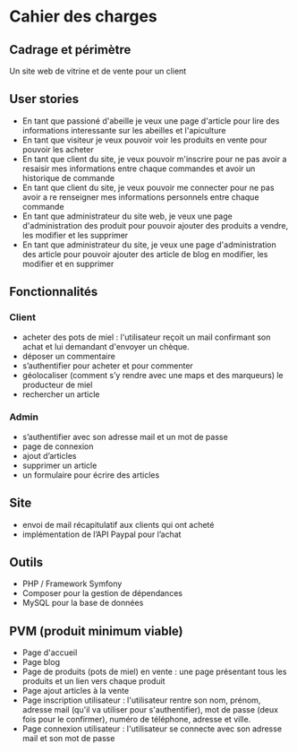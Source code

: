 # Cahier des charges

## Cadrage et périmètre

Un site web de vitrine et de vente pour un client

## User stories

* En tant que passioné d'abeille je veux une page d'article pour lire des informations interessante sur les abeilles et l'apiculture
* En tant que visiteur je veux pouvoir voir les produits en vente pour pouvoir les acheter
* En tant que client du site, je veux pouvoir m'inscrire pour ne pas avoir a resaisir mes informations entre chaque commandes et avoir un historique de commande
* En tant que client du site, je veux pouvoir me connecter pour ne pas avoir a re renseigner mes informations personnels entre chaque commande
* En tant que administrateur du site web, je veux une page d'administration des produit pour pouvoir ajouter des produits a vendre, les modifier et les supprimer
* En tant que administrateur du site, je veux une page d'administration des article pour pouvoir ajouter des article de blog en modifier, les modifier et en supprimer

## Fonctionnalités

### Client

* acheter des pots de miel : l'utilisateur reçoit un mail confirmant son achat et lui demandant d'envoyer un chèque.
* déposer un commentaire
* s’authentifier pour acheter et pour commenter
* géolocaliser (comment s’y rendre avec une maps et des marqueurs) le producteur de miel
* rechercher un article

### Admin

* s’authentifier avec son adresse mail et un mot de passe
* page de connexion
* ajout d’articles
* supprimer un article
* un formulaire pour écrire des articles

## Site

* envoi de mail récapitulatif aux clients qui ont acheté
* implémentation de l’API Paypal pour l’achat

## Outils

* PHP / Framework Symfony
* Composer pour la gestion de dépendances
* MySQL pour la base de données

## PVM (produit minimum viable)

* Page d'accueil
* Page blog
* Page de produits (pots de miel) en vente : une page présentant tous les produits et un lien vers chaque produit
* Page ajout articles à la vente
* Page inscription utilisateur : l'utilisateur rentre son nom, prénom, adresse mail (qu'il va utiliser pour s'authentifier), mot de passe (deux fois pour le confirmer), numéro de téléphone, adresse et ville.
* Page connexion utilisateur : l'utilisateur se connecte avec son adresse mail et son mot de passe
